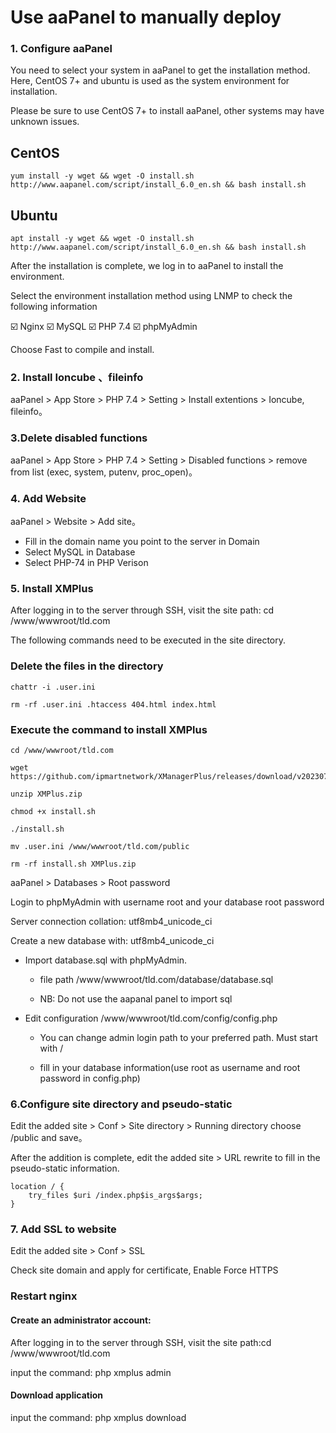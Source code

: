 # Use aaPanel to manually deploy

### 1. Configure aaPanel

You need to select your system in aaPanel to get the installation method. Here, CentOS 7+ and ubuntu is used as the system environment for installation.

Please be sure to use CentOS 7+ to install aaPanel, other systems may have unknown issues.

## CentOS
```
yum install -y wget && wget -O install.sh http://www.aapanel.com/script/install_6.0_en.sh && bash install.sh
```

## Ubuntu
```
apt install -y wget && wget -O install.sh http://www.aapanel.com/script/install_6.0_en.sh && bash install.sh
```

After the installation is complete, we log in to aaPanel to install the environment.

Select the environment installation method using LNMP to check the following information

☑️ Nginx
☑️ MySQL
☑️ PHP 7.4
☑️ phpMyAdmin

Choose Fast to compile and install.

### 2. Install Ioncube 、fileinfo
aaPanel  > App Store > PHP 7.4 > Setting > Install extentions > Ioncube, fileinfo。

### 3.Delete disabled functions
aaPanel  > App Store > PHP 7.4 > Setting > Disabled functions > remove from list (exec, system, putenv, proc_open)。

### 4. Add Website
aaPanel  > Website > Add site。
- Fill in the domain name you point to the server in Domain
- Select MySQL in Database
- Select PHP-74 in PHP Verison

### 5. Install XMPlus
After logging in to the server through SSH, visit the site path: cd /www/wwwroot/tld.com

The following commands need to be executed in the site directory.

### Delete the files in the directory
```
chattr -i .user.ini

rm -rf .user.ini .htaccess 404.html index.html
```

### Execute the command to install XMPlus
```
cd /www/wwwroot/tld.com

wget https://github.com/ipmartnetwork/XManagerPlus/releases/download/v20230718/XMPlus.zip

unzip XMPlus.zip

chmod +x install.sh

./install.sh

mv .user.ini /www/wwwroot/tld.com/public

rm -rf install.sh XMPlus.zip
```

aaPanel  > Databases > Root password

Login to phpMyAdmin with username root and your database root password

Server connection collation: utf8mb4_unicode_ci

Create a new database with: utf8mb4_unicode_ci 

- Import database.sql with phpMyAdmin.

  - file path  /www/wwwroot/tld.com/database/database.sql  
  
  - NB: Do not use the aapanal panel to import sql
  

- Edit configuration /www/wwwroot/tld.com/config/config.php 

  -  You can change admin login path to your preferred path. Must start with /
  
  - fill in your database information(use root as username and root password in config.php)

### 6.Configure site directory and pseudo-static

Edit the added site > Conf > Site directory > Running directory choose /public and save。

After the addition is complete, edit the added site > URL rewrite to fill in the pseudo-static information.

```
location / {
    try_files $uri /index.php$is_args$args;
}
```

### 7. Add SSL to website

Edit the added site  > Conf > SSL 

Check site domain and apply for certificate, Enable Force HTTPS

### Restart nginx

#### Create an administrator account:  

After logging in to the server through SSH, visit the site path:cd  /www/wwwroot/tld.com

input the command: php xmplus admin

#### Download application 

input the command: php xmplus download

